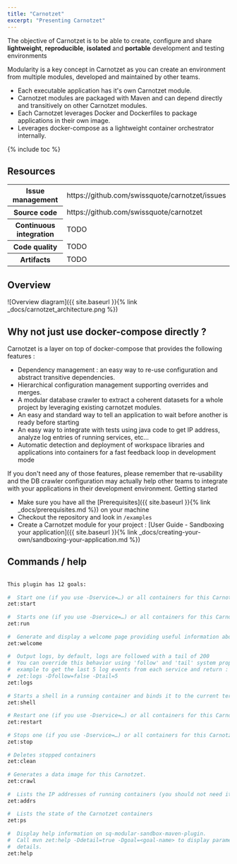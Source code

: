```yaml
---
title: "Carnotzet"
excerpt: "Presenting Carnotzet"
---
```


The objective of Carnotzet is to be able to create, configure and share __lightweight__, __reproducible__, __isolated__ and __portable__ development and testing environments

Modularity is a key concept in Carnotzet as you can create an environment from multiple modules, developed and maintained by other teams.


* Each executable application has it's own Carnotzet module.
* Carnotzet modules are packaged with Maven and can depend directly and transitively on other Carnotzet modules.
* Each Carnotzet leverages Docker and Dockerfiles to package applications in their own image.
* Leverages docker-compose as a lightweight container orchestrator internally.

{% include toc %}

## Resources

<table>
<tr><th>Issue management</th><td> https://github.com/swissquote/carnotzet/issues </td></tr>
<tr><th>Source code</th><td> https://github.com/swissquote/carnotzet </td></tr>
<tr><th>Continuous integration</th><td> TODO </td></tr>
<tr><th>Code quality</th><td> TODO </td></tr>
<tr><th>Artifacts</th><td> TODO </td></tr>
</table>

## Overview

![Overview diagram]({{ site.baseurl }}{% link _docs/carnotzet_architecture.png %})

## Why not just use docker-compose directly ?

Carnotzet is a layer on top of docker-compose that provides the following features : 

* Dependency management : an easy way to re-use configuration and abstract transitive dependencies.
* Hierarchical configuration management supporting overrides and merges.
* A modular database crawler to extract a coherent datasets for a whole project by leveraging existing carnotzet modules.
* An easy and standard way to tell an application to wait before another is ready before starting
* An easy way to integrate with tests using java code to get IP address, analyze log entries of running services, etc…
* Automatic detection and deployment of workspace libraries and applications into containers for a fast feedback loop in development mode

If you don't need any of those features, please remember that re-usability and the DB crawler configuration may actually help other teams to integrate with your applications in their development environment.
Getting started

* Make sure you have all the [Prerequisites]({{ site.baseurl }}{% link _docs/prerequisites.md %}) on your machine
* Checkout the repository and look in `/examples`
* Create a Carnotzet module for your project : [User Guide - Sandboxing your application]({{ site.baseurl }}{% link _docs/creating-your-own/sandboxing-your-application.md %})


## Commands / help


```bash

This plugin has 12 goals:
  
#  Start one (if you use -Dservice=…) or all containers for this Carnotzet environment in background. The containers will continue running after the maven process is done. As a convenience, you may use -Dfollow to tail the logs directly (equivalent to "mvn zet:start zet:logs")
zet:start
 
#  Starts one (if you use -Dservice=…) or all containers for this Carnotzet environment in foreground. The containers will be stopped when you interrupt the maven process.
zet:run
 
#  Generate and display a welcome page providing useful information about running services.
zet:welcome
 
#  Output logs, by default, logs are followed with a tail of 200
#  You can override this behavior using 'follow' and 'tail' system properties
#  example to get the last 5 log events from each service and return : mvn
#  zet:logs -Dfollow=false -Dtail=5
zet:logs
 
# Starts a shell in a running container and binds it to the current terminal
zet:shell
 
# Restart one (if you use -Dservice=…) or all containers for this Carnotzet environment
zet:restart
 
# Stops one (if you use -Dservice=…) or all containers for this Carnotzet environment
zet:stop
 
# Deletes stopped containers
zet:clean
 
# Generates a data image for this Carnotzet.
zet:crawl
 
#  Lists the IP addresses of running containers (you should not need it and use "User-guide - Network communication with containers" instead)
zet:addrs
 
#  Lists the state of the Carnotzet containers
zet:ps
  
#  Display help information on sq-modular-sandbox-maven-plugin.
#  Call mvn zet:help -Ddetail=true -Dgoal=<goal-name> to display parameter
#  details.
zet:help

```

